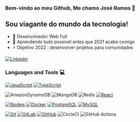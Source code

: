 ### Bem-vindo ao meu Github, Me chamo José Ramos 👋

## Sou viagante do mundo da tecnologia!
- 🔭 Desenvolvedor Web Full
- 🤣 Aprendendo tudo possivel antes que 2021 acabe comigo 
- ⚡ Objetivo 2022 : desenvolver projetos para comunidades

[![Linkedin](https://img.shields.io/badge/-LinkedIn-222222?style=flat-square&logo=Linkedin&logoColor=white&link=https://www.linkedin.com/in/engincan-veske-b4a75b145/)](https://br.linkedin.com/in/josersn)

### Languages and Tools :computer:


[![JavaScript](https://img.shields.io/badge/-JavaScript-black?style=flat&logo=javascript&link=http://github.com/josersn)](http://github.com/josersn) [![TypeScript](https://img.shields.io/badge/-TypeScript-007ACC?style=flat&logo=typescript&link=http://github.com/josersn)](http://github.com/josersn)

![AmazonDynamoDB](https://img.shields.io/badge/Amazon%20DynamoDB-4053D6?style=for-the-badge&logo=Amazon%20DynamoDB&logoColor=white) 	![MongoDB](https://img.shields.io/badge/MongoDB-%234ea94b.svg?style=for-the-badge&logo=mongodb&logoColor=white) ![Redis](https://img.shields.io/badge/redis-%23DD0031.svg?style=for-the-badge&logo=redis&logoColor=white) [![React](https://img.shields.io/badge/-React-black?style=flat&logo=react&link=http://github.com/josersn)](http://github.com/josersn)

[![Nodejs](https://img.shields.io/badge/-Nodejs-black?style=flat&logo=Node.js&link=http://github.com/josersn)](http://github.com/josersn) [![Docker](https://img.shields.io/badge/-Docker-black?style=flat&logo=docker&link=http://github.com/josersn)](http://github.com/josersn) [![PostgreSQL](https://img.shields.io/badge/-PostgreSQL-336791?style=flat&logo=postgresql&link=http://github.com/josersn)](http://github.com/josersn) [![MySQL](https://img.shields.io/badge/-MySQL-black?style=flat&logo=mysql&link=http://github.com/josersn)](http://github.com/josersn)

[![Git](https://img.shields.io/badge/-Git-black?style=flat&logo=git&link=http://github.com/josersn)](http://github.com/josersn) [![GitLab](https://img.shields.io/badge/-GitLab-FCA121?style=flat&logo=gitlab&link=http://github.com/josersn)](https://gitlab.com/hritik5102) [![GitHub](https://img.shields.io/badge/-GitHub-181717?style=flat&logo=github&link=http://github.com/josersn)](http://github.com/josersn) ![CircleCI](https://img.shields.io/badge/circle%20ci-%23161616.svg?style=for-the-badge&logo=circleci&logoColor=white) ![GitHub Actions](https://img.shields.io/badge/github%20actions-%232671E5.svg?style=for-the-badge&logo=githubactions&logoColor=white)
